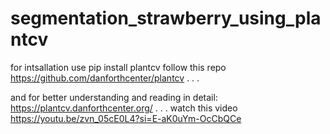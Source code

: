 # segmentation_strawberry_using_plantcv


for intsallation 
use pip install plantcv
 follow this repo
https://github.com/danforthcenter/plantcv
.
.
.

and for better understanding and reading in detail:
https://plantcv.danforthcenter.org/
.
.
.
watch this video
https://youtu.be/zvn_05cE0L4?si=E-aK0uYm-OcCbQCe



